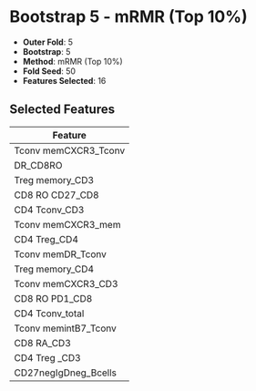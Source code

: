 # Bootstrap 5 - mRMR (Top 10%)

- **Outer Fold**: 5
- **Bootstrap**: 5
- **Method**: mRMR (Top 10%)
- **Fold Seed**: 50
- **Features Selected**: 16

## Selected Features

| Feature |
|---------|
| Tconv memCXCR3_Tconv |
| DR_CD8RO |
| Treg memory_CD3 |
| CD8 RO CD27_CD8 |
| CD4 Tconv_CD3 |
| Tconv memCXCR3_mem |
| CD4 Treg_CD4 |
| Tconv memDR_Tconv |
| Treg memory_CD4 |
| Tconv memCXCR3_CD3 |
| CD8 RO PD1_CD8 |
| CD4 Tconv_total |
| Tconv memintB7_Tconv |
| CD8 RA_CD3 |
| CD4 Treg _CD3 |
| CD27negIgDneg_Bcells |
